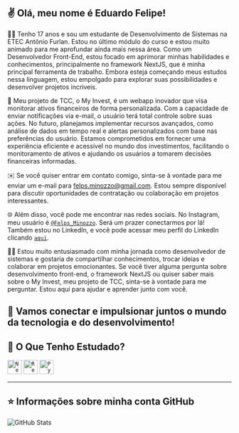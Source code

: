 ## ✌️ Olá, meu nome é <strong>Eduardo Felipe!</strong> 

👨‍💻 Tenho 17 anos e sou um estudante de Desenvolvimento de Sistemas na ETEC Antônio Furlan. Estou no último módulo do curso e estou muito animado para me aprofundar ainda mais nessa área. Como um Desenvolvedor Front-End, estou focado em aprimorar minhas habilidades e conhecimentos, principalmente no framework NextJS, que é minha principal ferramenta de trabalho. Embora esteja começando meus estudos nessa linguagem, estou empolgado para explorar suas possibilidades e desenvolver projetos incríveis.

  
 🔭 Meu projeto de TCC, o My Invest, é um webapp inovador que visa monitorar ativos financeiros de forma personalizada. Com a capacidade de enviar notificações via e-mail, o usuário terá total controle sobre suas ações. No futuro, planejamos implementar recursos avançados, como análise de dados em tempo real e alertas personalizados com base nas preferências do usuário. Estamos comprometidos em fornecer uma experiência eficiente e acessível no mundo dos investimentos, facilitando o monitoramento de ativos e ajudando os usuários a tomarem decisões financeiras informadas. 
  
✉️ Se você quiser entrar em contato comigo, sinta-se à vontade para me enviar um e-mail para felps.minozzo@gmail.com. Estou sempre disponível para discutir oportunidades de contratação ou colaboração em projetos interessantes.

🌐 Além disso, você pode me encontrar nas redes sociais. No Instagram, meu usuário é <code><a href="https://www.instagram.com/felps_minozzo/">@Felps_Minozzo</a></code>. Será um prazer conectarmos por lá! Também estou no LinkedIn, e você pode acessar meu perfil do LinkedIn clicando <code><a href="https://www.linkedin.com/in/eduardo-felipe-gomes-renosto-652500251/">aqui</a></code>.

👨‍💻 Estou muito entusiasmado com minha jornada como desenvolvedor de sistemas e gostaria de compartilhar conhecimentos, trocar ideias e colaborar em projetos emocionantes. Se você tiver alguma pergunta sobre desenvolvimento front-end, o framework NextJS ou quiser saber mais sobre o My Invest, meu projeto de TCC, sinta-se à vontade para me perguntar. Estou aqui para ajudar e aprender junto com você.

🎯 Vamos conectar e impulsionar juntos o mundo da tecnologia e do desenvolvimento!
 ---- 
  
 ## 🚀 O Que Tenho Estudado?
  
 <code><a href="https://nextjs.org/docs" target="_blank"><img height="32" src="https://encrypted-tbn0.gstatic.com/images?q=tbn:ANd9GcSkjaRslF-6qQiLVAEhrH61TH9bhZLe0taOCQ&usqp=CAU" alt="NextJS"/></a></code>
<code><a href="https://reactjs.org" target="_blank"><img height="32" src="https://b768731.smushcdn.com/768731/wp-content/uploads/2019/09/React.png?lossy=0&strip=1&webp=1" alt="ReactJS"/></a></code>
<code><a href="https://www.python.org" target="_blank"><img height="32" src="https://banner2.cleanpng.com/20181128/cbr/kisspng-python-programming-basics-for-absolute-beginners-michigan-python-user-group-5-jul-2-18-5bfef921c53528.7857216715434365778078.jpg" alt="Python"/></a></code>
  
 --- 
  
 ## ⭐ Informações sobre minha conta GitHub 
 ![GitHub Stats](https://github-readme-stats.vercel.app/api?username=felpsminozzo&show_icons=true)
